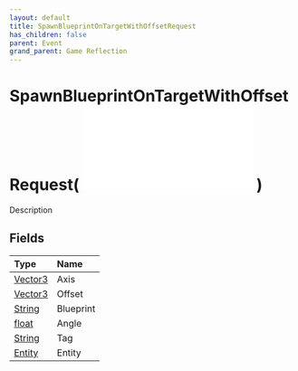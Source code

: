```yaml
---
layout: default
title: SpawnBlueprintOnTargetWithOffsetRequest
has_children: false
parent: Event
grand_parent: Game Reflection
---
```

# SpawnBlueprintOnTargetWithOffsetRequest( ![ EntityEventBase ](/game-reflection/events/entity_event_base.md) )
Description 

## Fields
| Type | Name |
|:-------------|:--------------|
| [Vector3](/game-reflection/classes/vector3.md) | Axis |
| [Vector3](/game-reflection/classes/vector3.md) | Offset |
| [String](/game-reflection/components/string.md) | Blueprint |
| [float](/game-reflection/components/float.md) | Angle |
| [String](/game-reflection/components/string.md) | Tag |
| [Entity](/game-reflection/classes/entity.md) | Entity |
